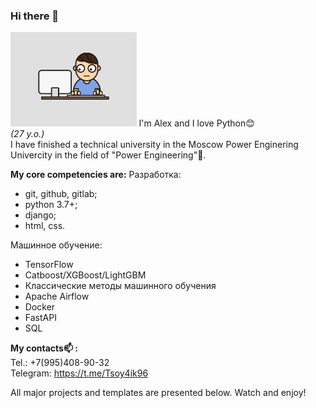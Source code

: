 ### Hi there 👋


<img src="itsme.gif" alt='Тут картинка' style="width: 40%; margin-right: auto;">
I'm Alex and I love Python😊 <br>
<i>(27 y.o.)</i><br>
I have finished a technical university in the Moscow Power Enginering Univercity in the field of "Power Engineering"👷.<br>

<b>My core competencies are:</b>
Разработка:
 - git, github, gitlab;
 - python 3.7+;
 - django;
 - html, css.

Машинное обучение:
 - TensorFlow
 - Catboost/XGBoost/LightGBM
 - Классические методы машинного обучения
 - Apache Airflow
 - Docker
 - FastAPI
 - SQL

<b>My contacts📫 :</b><br>
    Tel.: +7(995)408-90-32<br>
    Telegram: https://t.me/Tsoy4ik96<br>

All major projects and templates are presented below. Watch and enjoy!
<!--
**TsoyAlV/TsoyAlV** is a ✨ _special_ ✨ repository because its `README.md` (this file) appears on your GitHub profile.

Here are some ideas to get you started:

- 🔭 I’m currently working on ...
- 🌱 I’m currently learning ...
- 👯 I’m looking to collaborate on ...
- 🤔 I’m looking for help with ...
- 💬 Ask me about ...
- 📫 How to reach me: ...
- 😄 Pronouns: ...
- ⚡ Fun fact: ...
-->

